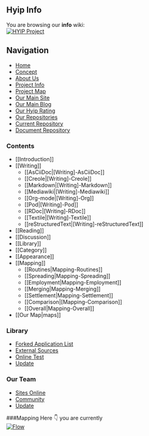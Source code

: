 ## Hyip Info
You are browsing our **info** wiki:        
[![HYIP Project](https://avatars2.githubusercontent.com/u/8466209?v=3&s=460)](https://github.com/hyip)    
## Navigation
* [Home](https://github.com/hyip)
* [Concept](https://github.com/hyip/info/wiki/Mapping)
* [About Us](https://about.me/hyipmonitor)
* [Project Info](https://github.com/hyip/info)
* [Project Map](https://github.com/hyip/info/wiki/maps)
* [Our Main Site](http://hyip.world/)
* [Our Main Blog](https://tophyipmonitor.wordpress.com/)
* [Our Hyip Rating](http://all.hyip.world/)
* [Our Repositories](https://github.com/hyip?tab=repositories)
* [Current Repository](https://github.com/hyip/info)
* [Document Repository](https://github.com/hyip/info/wiki)

### Contents
* [[Introduction]]
* [[Writing]]
    * [[AsCiiDoc|[Writing]-AsCiiDoc]]
    * [[Creole|[Writing]-Creole]]
    * [[Markdown|[Writing]-Markdown]]
    * [[Mediawiki|[Writing]-Mediawiki]]
    * [[Org-mode|[Writing]-Org]]
    * [[Pod|[Writing]-Pod]]
    * [[RDoc|[Writing]-RDoc]]
    * [[Textile|[Writing]-Textile]]
    * [[reStructuredText|[Writing]-reStructuredText]]
* [[Reading]]
* [[Discussion]]
* [[Library]]
* [[Category]]
* [[Appearance]]
* [[Mapping]]
    * [[Routines|Mapping-Routines]]
    * [[Spreading|Mapping-Spreading]]
    * [[Employment|Mapping-Employment]]
    * [[Merging|Mapping-Merging]]
    * [[Settlement|Mapping-Settlement]]
    * [[Comparison|[Mapping-Comparison]]
    * [[Overall|Mapping-Overall]]
* [[Our Map|maps]]  

### Library
* [Forked Application List](%5BHOW-TO%5D-Installation)
* [External Sources](%5BHOW-TO%5D-How-To-Blog)
* [Online Test](%5BHOW-TO%5D-Pagination)
* [Update](%5BHOW-TO%5D-Using-Nginx-with-Phile)

### Our Team
* [Sites Online](%5BCOMMUNITY%5D-Sites-using-Phile)
* [Community](%5BCOMMUNITY%5D-Plugins)
* [Update](%5BCOMMUNITY%5D-Themes)

###Mapping
Here :point_down: you are currently         
[![Flow](https://hyipworld.github.io/images/github/doc/info.png)](https://github.com/hyip/info/wiki/maps)    